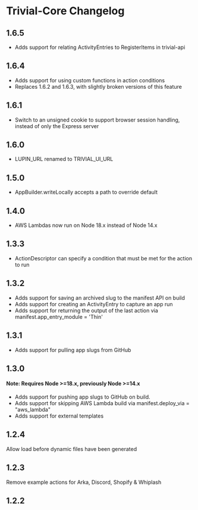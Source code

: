 
# Trivial-Core Changelog

## 1.6.5
- Adds support for relating ActivityEntries to RegisterItems in trivial-api

## 1.6.4
- Adds support for using custom functions in action conditions
- Replaces 1.6.2 and 1.6.3, with slightly broken versions of this feature

## 1.6.1
- Switch to an unsigned cookie to support browser session handling, instead of only the Express server

## 1.6.0
- LUPIN_URL renamed to TRIVIAL_UI_URL

## 1.5.0
- AppBuilder.writeLocally accepts a path to override default

## 1.4.0
- AWS Lambdas now run on Node 18.x instead of Node 14.x

## 1.3.3
- ActionDescriptor can specify a condition that must be met for the action to run

## 1.3.2
- Adds support for saving an archived slug to the manifest API on build
- Adds support for creating an ActivityEntry to capture an app run
- Adds support for returning the output of the last action via manifest.app_entry_module = 'Thin'

## 1.3.1
- Adds support for pulling app slugs from GitHub

## 1.3.0
#### Note: Requires Node >=18.x, previously Node >=14.x

- Adds support for pushing app slugs to GitHub on build.
- Adds support for skipping AWS Lambda build via manifest.deploy_via = "aws_lambda"
- Adds support for external templates

## 1.2.4
Allow load before dynamic files have been generated

## 1.2.3
Remove example actions for Arka, Discord, Shopify & Whiplash

## 1.2.2
